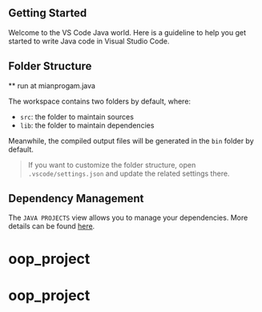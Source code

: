 ## Getting Started

Welcome to the VS Code Java world. Here is a guideline to help you get started to write Java code in Visual Studio Code.

## Folder Structure
** run at mianprogam.java

The workspace contains two folders by default, where:

- `src`: the folder to maintain sources
- `lib`: the folder to maintain dependencies

Meanwhile, the compiled output files will be generated in the `bin` folder by default.

> If you want to customize the folder structure, open `.vscode/settings.json` and update the related settings there.

## Dependency Management

The `JAVA PROJECTS` view allows you to manage your dependencies. More details can be found [here](https://github.com/microsoft/vscode-java-dependency#manage-dependencies).
# oop_project
# oop_project

